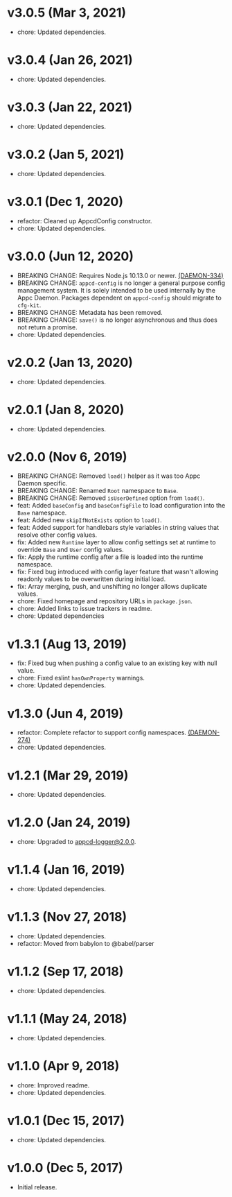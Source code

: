 # v3.0.5 (Mar 3, 2021)

 * chore: Updated dependencies.

# v3.0.4 (Jan 26, 2021)

 * chore: Updated dependencies.

# v3.0.3 (Jan 22, 2021)

 * chore: Updated dependencies.

# v3.0.2 (Jan 5, 2021)

 * chore: Updated dependencies.

# v3.0.1 (Dec 1, 2020)

 * refactor: Cleaned up AppcdConfig constructor.
 * chore: Updated dependencies.

# v3.0.0 (Jun 12, 2020)

 * BREAKING CHANGE: Requires Node.js 10.13.0 or newer.
   [(DAEMON-334)](https://jira.appcelerator.org/browse/DAEMON-334)
 * BREAKING CHANGE: `appcd-config` is no longer a general purpose config management system. It is
   solely intended to be used internally by the Appc Daemon. Packages dependent on `appcd-config`
   should migrate to `cfg-kit`.
 * BREAKING CHANGE: Metadata has been removed.
 * BREAKING CHANGE: `save()` is no longer asynchronous and thus does not return a promise.
 * chore: Updated dependencies.

# v2.0.2 (Jan 13, 2020)

 * chore: Updated dependencies.

# v2.0.1 (Jan 8, 2020)

 * chore: Updated dependencies.

# v2.0.0 (Nov 6, 2019)

 * BREAKING CHANGE: Removed `load()` helper as it was too Appc Daemon specific.
 * BREAKING CHANGE: Renamed `Root` namespace to `Base`.
 * BREAKING CHANGE: Removed `isUserDefined` option from `load()`.
 * feat: Added `baseConfig` and `baseConfigFile` to load configuration into the `Base` namespace.
 * feat: Added new `skipIfNotExists` option to `load()`.
 * feat: Added support for handlebars style variables in string values that resolve other config
   values.
 * fix: Added new `Runtime` layer to allow config settings set at runtime to override `Base` and
   `User` config values.
 * fix: Apply the runtime config after a file is loaded into the runtime namespace.
 * fix: Fixed bug introduced with config layer feature that wasn't allowing readonly values to be
   overwritten during initial load.
 * fix: Array merging, push, and unshifting no longer allows duplicate values.
 * chore: Fixed homepage and repository URLs in `package.json`.
 * chore: Added links to issue trackers in readme.
 * chore: Updated dependencies

# v1.3.1 (Aug 13, 2019)

 * fix: Fixed bug when pushing a config value to an existing key with null value.
 * chore: Fixed eslint `hasOwnProperty` warnings.
 * chore: Updated dependencies.

# v1.3.0 (Jun 4, 2019)

 * refactor: Complete refactor to support config namespaces.
   [(DAEMON-274)](https://jira.appcelerator.org/browse/DAEMON-274)
 * chore: Updated dependencies.

# v1.2.1 (Mar 29, 2019)

 * chore: Updated dependencies.

# v1.2.0 (Jan 24, 2019)

 * chore: Upgraded to appcd-logger@2.0.0.

# v1.1.4 (Jan 16, 2019)

 * chore: Updated dependencies.

# v1.1.3 (Nov 27, 2018)

 * chore: Updated dependencies.
 * refactor: Moved from babylon to @babel/parser

# v1.1.2 (Sep 17, 2018)

 * chore: Updated dependencies.

# v1.1.1 (May 24, 2018)

 * chore: Updated dependencies.

# v1.1.0 (Apr 9, 2018)

 * chore: Improved readme.
 * chore: Updated dependencies.

# v1.0.1 (Dec 15, 2017)

 * chore: Updated dependencies.

# v1.0.0 (Dec 5, 2017)

 - Initial release.
